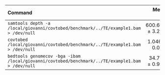 | Command | Mean [s] | Min [s] | Max [s] | Relative |
|:---|---:|---:|---:|---:|
| `samtools depth -a /local/giovanni/covtobed/benchmark/../TE/example1.bam > /dev/null` | 600.603 ± 3.205 | 596.251 | 604.440 | 573.92 ± 26.79 |
| `covtobed /local/giovanni/covtobed/benchmark/../TE/example1.bam > /dev/null` | 1.046 ± 0.049 | 0.982 | 1.096 | 1.00 |
| `bedtools genomecov -bga -ibam /local/giovanni/covtobed/benchmark/../TE/example1.bam > /dev/null` | 34.717 ± 0.952 | 33.325 | 36.090 | 33.17 ± 1.79 |
